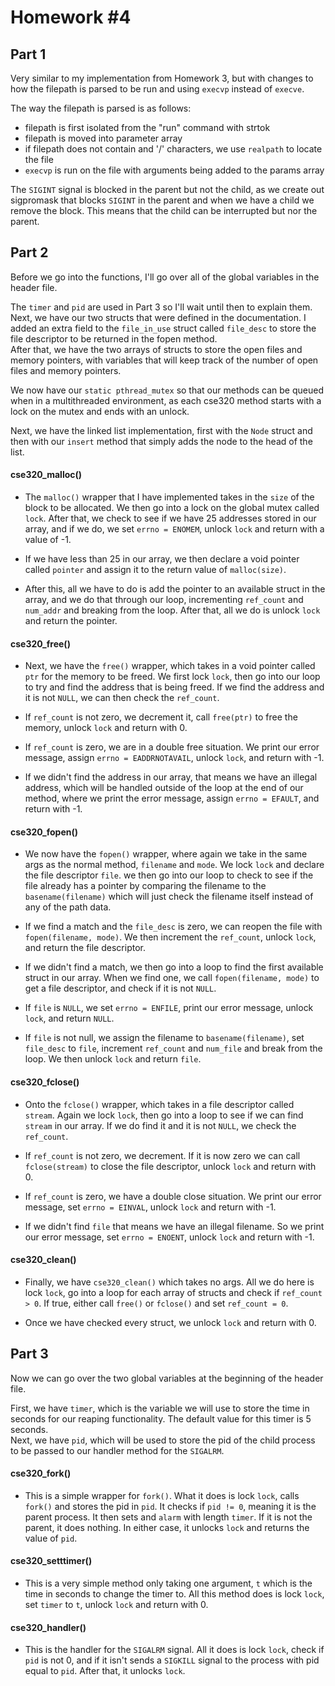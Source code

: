 # Homework #4

## Part 1

Very similar to my implementation from Homework 3, but with changes to how the filepath is parsed to be run and using `execvp` instead of `execve`.

The way the filepath is parsed is as follows:
- filepath is first isolated from the "run" command with strtok
- filepath is moved into parameter array
- if filepath does not contain and '/' characters, we use `realpath` to locate the file
- `execvp` is run on the file with arguments being added to the params array
	
The `SIGINT` signal is blocked in the parent but not the child, as we create out sigpromask that blocks `SIGINT` in the parent and when we have a child we remove the block. This means that the child can be interrupted but nor the parent.

## Part 2

Before we go into the functions, I'll go over all of the global variables in the header file.

The `timer` and `pid` are used in Part 3 so I'll wait until then to explain them.  
Next, we have our two structs that were defined in the documentation. I added an extra field to the `file_in_use` struct called `file_desc` to store the file descriptor to be returned in the fopen method.  
After that, we have the two arrays of structs to store the open files and memory pointers, with variables that will keep track of the number of open files and memory pointers.

We now have our `static pthread_mutex` so that our methods can be queued when in a multithreaded environment, as each cse320 method starts with a lock on the mutex and ends with an unlock.

Next, we have the linked list implementation, first with the `Node` struct and then with our `insert` method that simply adds the node to the head of the list.

#### cse320_malloc()

- The `malloc()` wrapper that I have implemented takes in the `size` of the block to be allocated. We then go into a lock on the global mutex called `lock`. After that, we check to see if we have 25 addresses stored in our array, and if we do, we set `errno = ENOMEM`, unlock `lock` and return with a value of -1. 

- If we have less than 25 in our array, we then declare a void pointer called `pointer` and assign it to the return value of `malloc(size)`. 

- After this, all we have to do is add the pointer to an available struct in the array, and we do that through our loop, incrementing `ref_count` and `num_addr` and breaking from the loop. After that, all we do is unlock `lock` and return the pointer.

#### cse320_free()

- Next, we have the `free()` wrapper, which takes in a void pointer called `ptr` for the memory to be freed. We first lock `lock`, then go into our loop to try and find the address that is being freed. If we find the address and it is not `NULL`, we can then check the `ref_count`.

- If `ref_count` is not zero, we decrement it, call `free(ptr)` to free the memory, unlock `lock` and return with 0.  
- If `ref_count` is zero, we are in a double free situation. We print our error message, assign `errno = EADDRNOTAVAIL`, unlock `lock`, and return with -1. 

- If we didn't find the address in our array, that means we have an illegal address, which will be handled outside of the loop at the end of our method, where we print the error message, assign `errno = EFAULT`, and return with -1.
	
#### cse320_fopen()

- We now have the `fopen()` wrapper, where again we take in the same args as the normal method, `filename` and `mode`. We lock `lock` and declare the file descriptor `file`. we then go into our loop to check to see if the file already has a pointer by comparing the filename to the `basename(filename)` which will just check the filename itself instead of any of the path data. 

- If we find a match and the `file_desc` is zero, we can reopen the file with `fopen(filename, mode)`. We then increment the `ref_count`, unlock `lock`, and return the file descriptor.

- If we didn't find a match, we then go into a loop to find the first available struct in our array. When we find one, we call `fopen(filename, mode)` to get a file descriptor, and check if it is not `NULL`.  
- If `file` is `NULL`, we set `errno = ENFILE`, print our error message, unlock `lock`, and return `NULL`.  
- If `file` is not null, we assign the filename to `basename(filename)`, set `file_desc` to `file`, increment `ref_count` and `num_file` and break from the loop. We then unlock `lock` and return `file`.

#### cse320_fclose()

- Onto the `fclose()` wrapper, which takes in a file descriptor called `stream`. Again we lock `lock`, then go into a loop to see if we can find `stream` in our array. If we do find it and it is not `NULL`, we check the `ref_count`.

- If `ref_count` is not zero, we decrement. If it is now zero we can call `fclose(stream)` to close the file descriptor, unlock `lock` and return with 0.  
- If `ref_count` is zero, we have a double close situation. We print our error message, set `errno = EINVAL`, unlock `lock` and return with -1.

- If we didn't find `file` that means we have an illegal filename. So we print our error message, set `errno = ENOENT`, unlock `lock` and return with -1.

#### cse320_clean()

- Finally, we have `cse320_clean()` which takes no args. All we do here is lock `lock`, go into a loop for each array of structs and check if `ref_count > 0`. If true, either call `free()` or `fclose()` and set `ref_count = 0`.

- Once we have checked every struct, we unlock `lock` and return with 0.

## Part 3

Now we can go over the two global variables at the beginning of the header file.

First, we have `timer`, which is the variable we will use to store the time in seconds for our reaping functionality. The default value for this timer is 5 seconds.  
Next, we have `pid`, which will be used to store the pid of the child process to be passed to our handler method for the `SIGALRM`.

#### cse320_fork()

- This is a simple wrapper for `fork()`. What it does is lock `lock`, calls `fork()` and stores the pid in `pid`. It checks if `pid != 0`, meaning it is the parent process. It then sets and `alarm` with length `timer`. If it is not the parent, it does nothing. In either case, it unlocks `lock` and returns the value of `pid`.

#### cse320_setttimer()

- This is a very simple method only taking one argument, `t` which is the time in seconds to change the timer to. All this method does is lock `lock`, set `timer` to `t`, unlock `lock` and return with 0.

#### cse320_handler()

- This is the handler for the `SIGALRM` signal. All it does is lock `lock`, check if `pid` is not 0, and if it isn't sends a `SIGKILL` signal to the process with pid equal to `pid`. After that, it unlocks `lock`.

